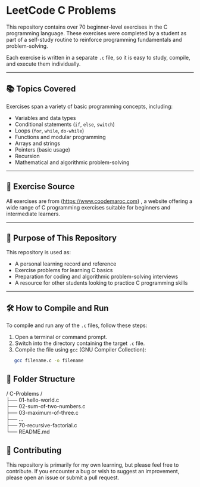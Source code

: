 # LeetCode C Problems

This repository contains over 70 beginner-level exercises in the C programming language. These exercises were completed by a student as part of a self-study routine to reinforce programming fundamentals and problem-solving.

Each exercise is written in a separate `.c` file, so it is easy to study, compile, and execute them individually.

---
## 📚 Topics Covered

Exercises span a variety of basic programming concepts, including:

- Variables and data types
- Conditional statements (`if`, `else`, `switch`)
- Loops (`for`, `while`, `do-while`)
- Functions and modular programming
- Arrays and strings
- Pointers (basic usage)
- Recursion
- Mathematical and algorithmic problem-solving

---
## 📝 Exercise Source

All exercises are from (https://www.coodemaroc.com) , a website offering a wide range of C programming exercises suitable for beginners and intermediate learners.

---
## 🎯 Purpose of This Repository

This repository is used as:

- A personal learning record and reference
- Exercise problems for learning C basics
- Preparation for coding and algorithmic problem-solving interviews
- A resource for other students looking to practice C programming skills

---
## 🛠️ How to Compile and Run

To compile and run any of the `.c` files, follow these steps:

1. Open a terminal or command prompt.
2. Switch into the directory containing the target `.c` file.
3. Compile the file using `gcc` (GNU Compiler Collection):

```bash
   gcc filename.c -o filename
```

## 📂 Folder Structure

/ C-Problems /  
├── 01-hello-world.c  
├── 02-sum-of-two-numbers.c  
├── 03-maximum-of-three.c  
├── ...  
├── 70-recursive-factorial.c  
└── README.md  

## 🤝 Contributing
This repository is primarily for my own learning, but please feel free to contribute. If you encounter a bug or wish to suggest an improvement, please open an issue or submit a pull request.
